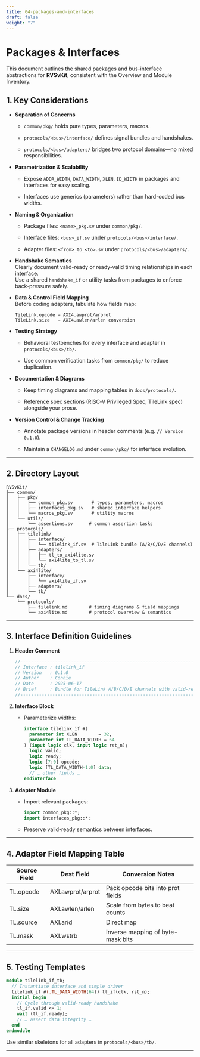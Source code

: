 ```yaml
---
title: 04-packages-and-interfaces
draft: false
weight: "7"
---
```

# Packages & Interfaces

This document outlines the shared packages and bus-interface abstractions for **RVSvKit**, consistent with the Overview and Module Inventory.

## 1. Key Considerations

- **Separation of Concerns**
    
    - `common/pkg/` holds pure types, parameters, macros.
        
    - `protocols/<bus>/interface/` defines signal bundles and handshakes.
        
    - `protocols/<bus>/adapters/` bridges two protocol domains—no mixed responsibilities.
        
- **Parametrization & Scalability**
    
    - Expose `ADDR_WIDTH`, `DATA_WIDTH`, `XLEN`, `ID_WIDTH` in packages and interfaces for easy scaling.
        
    - Interfaces use generics (parameters) rather than hard-coded bus widths.
        
- **Naming & Organization**
    
    - Package files: `<name>_pkg.sv` under `common/pkg/`.
        
    - Interface files: `<bus>_if.sv` under `protocols/<bus>/interface/`.
        
    - Adapter files: `<from>_to_<to>.sv` under `protocols/<bus>/adapters/`.
        
- **Handshake Semantics**  
    Clearly document valid-ready or ready-valid timing relationships in each interface.  
    Use a shared `handshake_if` or utility tasks from packages to enforce back-pressure safely.
    
- **Data & Control Field Mapping**  
    Before coding adapters, tabulate how fields map:
    
    ```text
    TileLink.opcode → AXI4.awprot/arprot
    TileLink.size   → AXI4.awlen/arlen conversion
    ```
    
- **Testing Strategy**
    
    - Behavioral testbenches for every interface and adapter in `protocols/<bus>/tb/`.
        
    - Use common verification tasks from `common/pkg/` to reduce duplication.
        
- **Documentation & Diagrams**
    
    - Keep timing diagrams and mapping tables in `docs/protocols/`.
        
    - Reference spec sections (RISC‑V Privileged Spec, TileLink spec) alongside your prose.
        
- **Version Control & Change Tracking**
    
    - Annotate package versions in header comments (e.g. `// Version 0.1.0`).
        
    - Maintain a `CHANGELOG.md` under `common/pkg/` for interface evolution.
        

---

## 2. Directory Layout

```text
RVSvKit/
├── common/
│   ├── pkg/
│   │   ├── common_pkg.sv       # types, parameters, macros
│   │   ├── interfaces_pkg.sv   # shared interface helpers
│   │   └── macros_pkg.sv       # utility macros
│   └── utils/
│       └── assertions.sv      # common assertion tasks
├── protocols/
│   ├── tilelink/
│   │   ├── interface/
│   │   │   └── tilelink_if.sv  # TileLink bundle (A/B/C/D/E channels)
│   │   ├── adapters/
│   │   │   ├── tl_to_axi4lite.sv
│   │   │   └── axi4lite_to_tl.sv
│   │   └── tb/
│   └── axi4lite/
│       ├── interface/
│       │   └── axi4lite_if.sv
│       ├── adapters/
│       └── tb/
└── docs/
    └── protocols/
        ├── tilelink.md        # timing diagrams & field mappings
        └── axi4lite.md        # protocol overview & semantics
```

---

## 3. Interface Definition Guidelines

1. **Header Comment**
    
    ```systemverilog
    //-------------------------------------------------------------------------
    // Interface : tilelink_if
    // Version   : 0.1.0
    // Author    : Connie
    // Date      : 2025-06-17
    // Brief     : Bundle for TileLink A/B/C/D/E channels with valid-ready.
    //-------------------------------------------------------------------------
    ```
    
2. **Interface Block**
    
    - Parameterize widths:
        
        ```systemverilog
        interface tilelink_if #(
          parameter int XLEN        = 32,
          parameter int TL_DATA_WIDTH = 64
        ) (input logic clk, input logic rst_n);
          logic valid;
          logic ready;
          logic [7:0] opcode;
          logic [TL_DATA_WIDTH-1:0] data;
          // … other fields …
        endinterface
        ```
        
3. **Adapter Module**
    
    - Import relevant packages:
        
        ```systemverilog
        import common_pkg::*;
        import interfaces_pkg::*;
        ```
        
    - Preserve valid-ready semantics between interfaces.
        

---

## 4. Adapter Field Mapping Table

|Source Field|Dest Field|Conversion Notes|
|---|---|---|
|TL.opcode|AXI.awprot/arprot|Pack opcode bits into prot fields|
|TL.size|AXI.awlen/arlen|Scale from bytes to beat counts|
|TL.source|AXI.arid|Direct map|
|TL.mask|AXI.wstrb|Inverse mapping of byte-mask bits|

---

## 5. Testing Templates

```systemverilog
module tilelink_if_tb;
  // Instantiate interface and simple driver
  tilelink_if #(.TL_DATA_WIDTH(64)) tl_if(clk, rst_n);
  initial begin
    // Cycle through valid-ready handshake
    tl_if.valid <= 1;
    wait (tl_if.ready);
    // … assert data integrity …
  end
endmodule
```

Use similar skeletons for all adapters in `protocols/<bus>/tb/`.

___